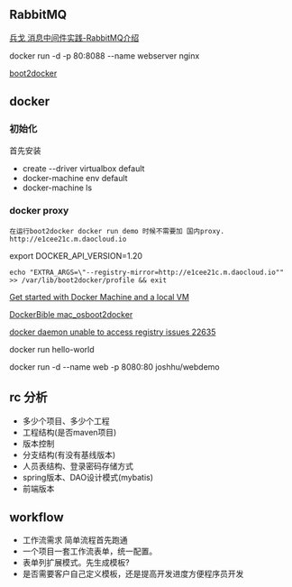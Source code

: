 ## RabbitMQ

[兵戈 消息中间件实践-RabbitMQ介绍](http://bingohuang.com/message-middleware-rabbitmq/)

docker run -d -p 80:8088 --name webserver nginx

[boot2docker](https://joshhu.gitbooks.io/docker_theory_install/content/DockerBible/mac_osboot2docker.html)

## docker 

### 初始化

首先安装

*	create --driver virtualbox default
*	docker-machine env default
*	docker-machine ls

### docker proxy

    在运行boot2docker docker run demo 时候不需要加 国内proxy.
    http://e1cee21c.m.daocloud.io

export DOCKER_API_VERSION=1.20

	echo "EXTRA_ARGS=\"--registry-mirror=http://e1cee21c.m.daocloud.io"" >> /var/lib/boot2docker/profile && exit
	

[Get started with Docker Machine and a local VM](https://docs.docker.com/machine/get-started/)

[DockerBible mac_osboot2docker](https://joshhu.gitbooks.io/docker_theory_install/content/DockerBible/mac_osboot2docker.html)

[docker daemon unable to access registry issues 22635](https://github.com/docker/docker/issues/22635)

docker run hello-world

docker run -d --name web -p 8080:80 joshhu/webdemo

## rc 分析

*	多少个项目、多少个工程
*  工程结构(是否maven项目)
*  版本控制
*  分支结构(有没有基线版本)
*  人员表结构、登录密码存储方式
*  spring版本、DAO设计模式(mybatis)
*  前端版本

## workflow
*  工作流需求 简单流程首先跑通
*  一个项目一套工作流表单，统一配置。
*  表单列扩展模式。先生成模板?
*  是否需要客户自己定义模板，还是提高开发进度方便程序员开发